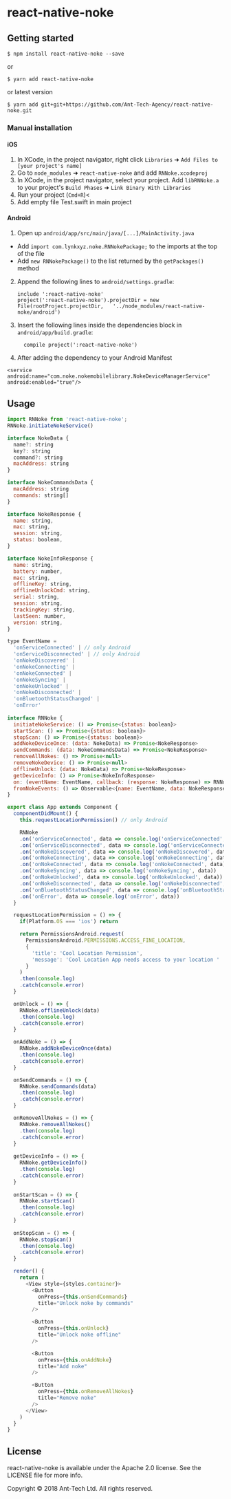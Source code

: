
# react-native-noke

## Getting started

`$ npm install react-native-noke --save`

or

`$ yarn add react-native-noke`

or latest version

`$ yarn add git+git+https://github.com/Ant-Tech-Agency/react-native-noke.git`

### Manual installation


#### iOS

1. In XCode, in the project navigator, right click `Libraries` ➜ `Add Files to [your project's name]`
2. Go to `node_modules` ➜ `react-native-noke` and add `RNNoke.xcodeproj`
3. In XCode, in the project navigator, select your project. Add `libRNNoke.a` to your project's `Build Phases` ➜ `Link Binary With Libraries`
4. Run your project (`Cmd+R`)<
5. Add empty file Test.swift in main project

#### Android

1. Open up `android/app/src/main/java/[...]/MainActivity.java`
  - Add `import com.lynkxyz.noke.RNNokePackage;` to the imports at the top of the file
  - Add `new RNNokePackage()` to the list returned by the `getPackages()` method
2. Append the following lines to `android/settings.gradle`:
    ```
    include ':react-native-noke'
    project(':react-native-noke').projectDir = new File(rootProject.projectDir,   '../node_modules/react-native-noke/android')
    ```
3. Insert the following lines inside the dependencies block in `android/app/build.gradle`:
    ```
      compile project(':react-native-noke')
    ```
4. After adding the dependency to your Android Manifest
  ```
  <service android:name="com.noke.nokemobilelibrary.NokeDeviceManagerService" android:enabled="true"/>
  ```


## Usage
```javascript
import RNNoke from 'react-native-noke';
RNNoke.initiateNokeService()

interface NokeData {
  name?: string
  key?: string
  command?: string
  macAddress: string
}

interface NokeCommandsData {
  macAddress: string  
  commands: string[]
}

interface NokeResponse {
  name: string,
  mac: string,
  session: string,
  status: boolean,
}

interface NokeInfoResponse {
  name: string,
  battery: number,
  mac: string,
  offlineKey: string,
  offlineUnlockCmd: string,
  serial: string,
  session: string,
  trackingKey: string,
  lastSeen: number,
  version: string,
}

type EventName = 
  'onServiceConnected' | // only Android
  'onServiceDisconnected' | // only Android
  'onNokeDiscovered' |
  'onNokeConnecting' |
  'onNokeConnected' |
  'onNokeSyncing' |
  'onNokeUnlocked' |
  'onNokeDisconnected' |
  'onBluetoothStatusChanged' |
  'onError'
  
interface RNNoke {
  initiateNokeService: () => Promise<{status: boolean}>
  startScan: () => Promise<{status: boolean}>
  stopScan: () => Promise<{status: boolean}>
  addNokeDeviceOnce: (data: NokeData) => Promise<NokeResponse>
  sendCommands: (data: NokeCommandsData) => Promise<NokeResponse>
  removeAllNokes: () => Promise<null>
  removeNokeDevice: () => Promise<null>
  offlineUnlock: (data: NokeData) => Promise<NokeResponse>
  getDeviceInfo: () => Promise<NokeInfoResponse>
  on: (eventName: EventName, callback: (response: NokeResponse) => RNNoke) => void
  fromNokeEvents: () => Observable<{name: EventName, data: NokeResponse}>
}

export class App extends Component {
  componentDidMount() {
    this.requestLocationPermission() // only Android

    RNNoke
    .on('onServiceConnected', data => console.log('onServiceConnected', data)) // only Android 
    .on('onServiceDisconnected', data => console.log('onServiceConnected', data)) // only Android
    .on('onNokeDiscovered', data => console.log('onNokeDiscovered', data)) 
    .on('onNokeConnecting', data => console.log('onNokeConnecting', data))
    .on('onNokeConnected', data => console.log('onNokeConnected', data))
    .on('onNokeSyncing', data => console.log('onNokeSyncing', data))
    .on('onNokeUnlocked', data => console.log('onNokeUnlocked', data))
    .on('onNokeDisconnected', data => console.log('onNokeDisconnected', data))
    .on('onBluetoothStatusChanged', data => console.log('onBluetoothStatusChanged', data))
    .on('onError', data => console.log('onError', data))
  }

  requestLocationPermission = () => {
    if(Platform.OS === 'ios') return

    return PermissionsAndroid.request(
      PermissionsAndroid.PERMISSIONS.ACCESS_FINE_LOCATION,
      {
        'title': 'Cool Location Permission',
        'message': 'Cool Location App needs access to your location '
      }
    )
    .then(console.log)
    .catch(console.error)
  }

  onUnlock = () => {
    RNNoke.offlineUnlock(data)
    .then(console.log)
    .catch(console.error)
  }

  onAddNoke = () => {
    RNNoke.addNokeDeviceOnce(data)
    .then(console.log)
    .catch(console.error)
  }

  onSendCommands = () => {
    RNNoke.sendCommands(data)
    .then(console.log)
    .catch(console.error)
  }

  onRemoveAllNokes = () => {
    RNNoke.removeAllNokes()
    .then(console.log)
    .catch(console.error)
  }
  
  getDeviceInfo = () => {
    RNNoke.getDeviceInfo()
    .then(console.log)
    .catch(console.error)
  }
  
  onStartScan = () => {
    RNNoke.startScan()
    .then(console.log)
    .catch(console.error)
  }
    
  onStopScan = () => {
    RNNoke.stopScan()
    .then(console.log)
    .catch(console.error)
  }

  render() {
    return (
      <View style={styles.container}>
        <Button
          onPress={this.onSendCommands}
          title="Unlock noke by commands"
        />

        <Button
          onPress={this.onUnlock}
          title="Unlock noke offline"
        />

        <Button
          onPress={this.onAddNoke}
          title="Add noke"
        />

        <Button
          onPress={this.onRemoveAllNokes}
          title="Remove noke"
        />
      </View>
    )
  }
}
```

## License

react-native-noke is available under the Apache 2.0 license. See the LICENSE file for more info.

Copyright © 2018 Ant-Tech Ltd. All rights reserved.
